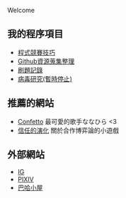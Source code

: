 <head>
  <title>Dinlon小屋</title>
  <script type="text/javascript">
        window.onblur = function() {
            document.title = "快回來QAQ";
        };
        window.onfocus = function() {
            document.title = "Dinlon小屋";
        };
    </script>
  
  <!-- Google Tag Manager -->

<script>(function(w,d,s,l,i){w[l]=w[l]||[];w[l].push({'gtm.start':
new Date().getTime(),event:'gtm.js'});var f=d.getElementsByTagName(s)[0],
j=d.createElement(s),dl=l!='dataLayer'?'&l='+l:'';j.async=true;j.src=
'https://www.googletagmanager.com/gtm.js?id='+i+dl;f.parentNode.insertBefore(j,f);
})(window,document,'script','dataLayer','GTM-5HL2NRQ');</script>

<!-- End Google Tag Manager -->
  
</head>

<!-- Google Tag Manager (noscript) -->

<noscript><iframe src="https://www.googletagmanager.com/ns.html?id=GTM-5HL2NRQ"
height="0" width="0" style="display:none;visibility:hidden"></iframe></noscript>

<!-- End Google Tag Manager (noscript) -->

Welcome  

## 我的程序項目
- [程式競賽技巧](https://dinlon5566.github.io/Competitive-programming)
- [Github資源蒐集整理](https://github.com/Dinlon5566/the-useful-github-resources)
- [刷題記錄](https://github.com/Dinlon5566/Problem-solving)
- [病毒研究(暫時停止)](https://github.com/Dinlon5566/VirusStrategy)

## 推薦的網站
- [Confetto](https://nanahira.jp/) 最可愛的歌手ななひら <3
- [信任的演化](https://dinlon5566.github.io/trust-zh-TW/) 關於合作博弈論的小遊戲

## 外部網站
- [IG](https://www.instagram.com/dinlon5566/)
- [PIXIV](https://www.pixiv.net/users/40217129)
- [巴哈小屋](https://home.gamer.com.tw/homeindex.php?owner=ton200168)

